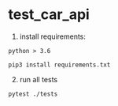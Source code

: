# test_car_api

1. install requirements:

`python > 3.6`

`pip3 install requirements.txt`



2. run all tests 

`pytest ./tests`